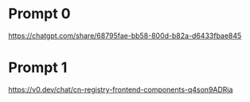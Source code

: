 # Prompt 0

https://chatgpt.com/share/68795fae-bb58-800d-b82a-d6433fbae845

# Prompt 1

https://v0.dev/chat/cn-registry-frontend-components-q4son9ADRja
